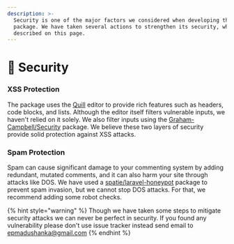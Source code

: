 ```yaml
---
description: >-
  Security is one of the major factors we considered when developing this
  package. We have taken several actions to strengthen its security, which are
  described on this page.
---
```


# 🔏 Security

### XSS Protection

The package uses the  [Quill](https://quilljs.com/) editor to provide rich features such as headers, code blocks, and lists. Although the editor itself filters vulnerable inputs, we haven't relied on it solely. We also filter inputs using the [Graham-Campbell/Security](https://github.com/GrahamCampbell/Security-Core) package. We believe these two layers of security provide solid protection against XSS attacks.

### Spam Protection

Spam can cause significant damage to your commenting system by adding redundant, mutated comments, and it can also harm your site through attacks like DOS. We have used a [ spatie/laravel-honeypot](https://github.com/spatie/laravel-honeypot) package  to prevent spam invasion, but we cannot stop DOS attacks. For that, we recommend adding some robot checks.



{% hint style="warning" %}
Though we have taken some steps to mitigate security attacks we can never be perfect in security. If you found any vulnerability please don't use issue tracker instead send email to [epmadushanka@gmail.com](https://app.gitbook.com/u/nKij7pF9fHcrjwKjDmCetGQGTnZ2)
{% endhint %}

